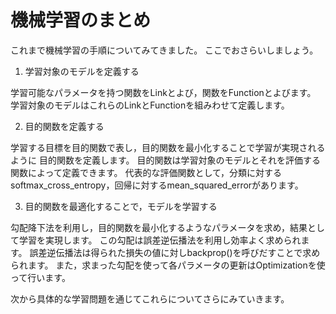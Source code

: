 # 機械学習のまとめ

これまで機械学習の手順についてみてきました。
ここでおさらいしましょう。

1) 学習対象のモデルを定義する

学習可能なパラメータを持つ関数をLinkとよび，関数をFunctionとよびます。
学習対象のモデルはこれらのLinkとFunctionを組みわせて定義します。

2) 目的関数を定義する

学習する目標を目的関数で表し，目的関数を最小化することで学習が実現されるように
目的関数を定義します。
目的関数は学習対象のモデルとそれを評価する関数によって定義できます。
代表的な評価関数として，分類に対するsoftmax_cross_entropy，回帰に対するmean_squared_errorがあります。

3) 目的関数を最適化することで，モデルを学習する

勾配降下法を利用し，目的関数を最小化するようなパラメータを求め，結果として学習を実現します。
この勾配は誤差逆伝播法を利用し効率よく求められます。
誤差逆伝播法は得られた損失の値に対しbackprop()を呼びだすことで求められます。
また，求まった勾配を使って各パラメータの更新はOptimizationを使って行います。

次から具体的な学習問題を通じてこれらについてさらにみていきます。

